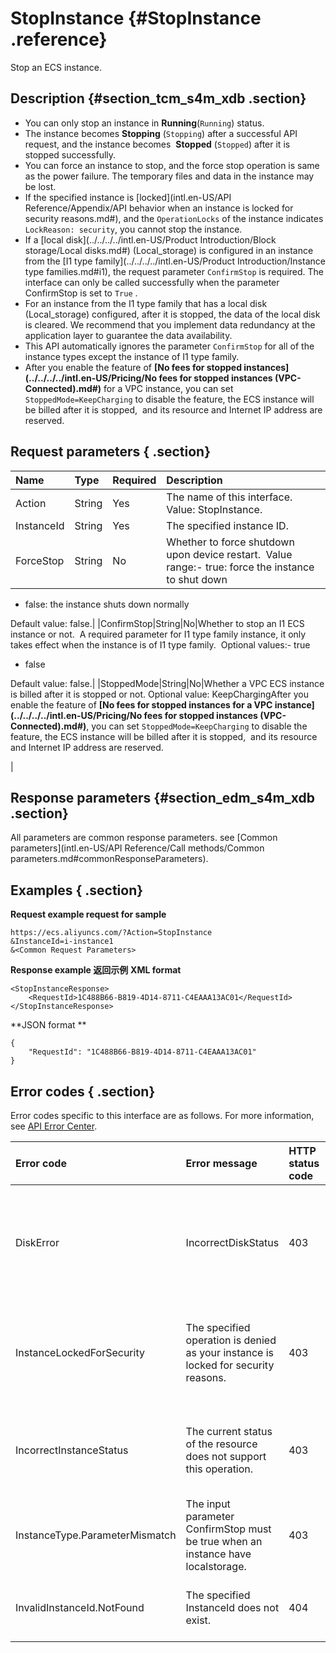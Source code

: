# StopInstance {#StopInstance .reference}

Stop an ECS instance.

## Description {#section_tcm_s4m_xdb .section}

-   You can only stop an instance in **Running**\(`Running`\) status.
-   The instance becomes **Stopping** \(`Stopping`\) after a successful API request, and the instance becomes  **Stopped** \(`Stopped`\) after it is stopped successfully.
-   You can force an instance to stop, and the force stop operation is same as the power failure. The temporary files and data in the instance may be lost.
-   If the specified instance is [locked](intl.en-US/API Reference/Appendix/API behavior when an instance is locked for security reasons.md#), and the `OperationLocks` of the instance indicates `LockReason: security`, you cannot stop the instance.
-   If a [local disk](../../../../intl.en-US/Product Introduction/Block storage/Local disks.md#) \(Local\_storage\) is configured in an instance from the [I1 type family](../../../../intl.en-US/Product Introduction/Instance type families.md#i1), the request parameter `ConfirmStop` is required. The interface can only be called successfully when the parameter ConfirmStop is set to `True` .
-   For an instance from the I1 type family that has a local disk \(Local\_storage\) configured, after it is stopped, the data of the local disk is cleared. We recommend that you implement data redundancy at the application layer to guarantee the data availability.
-   This API automatically ignores the parameter `ConfirmStop` for all of the instance types except the instance of I1 type family.
-   After you enable the feature of **[No fees for stopped instances](../../../../intl.en-US/Pricing/No fees for stopped instances (VPC-Connected).md#)** for a VPC instance, you can set  `StoppedMode=KeepCharging` to disable the feature, the ECS instance will be billed after it is stopped,  and its resource and Internet IP address are reserved.

## Request parameters { .section}

|Name|Type|Required|Description|
|:---|:---|:-------|:----------|
|Action|String|Yes|The name of this interface.  Value: StopInstance.|
|InstanceId|String|Yes|The specified instance ID.|
|ForceStop|String|No|Whether to force shutdown upon device restart.  Value range:-   true: force the instance to shut down
-   false: the instance shuts down normally

Default value: false.|
|ConfirmStop|String|No|Whether to stop an I1 ECS instance or not.  A required parameter for I1 type family instance, it only takes effect when the instance is of I1 type family.  Optional values:-   true
-   false

Default value: false.|
|StoppedMode|String|No|Whether a VPC ECS instance is billed after it is stopped or not. Optional value: KeepChargingAfter you enable the feature of **[No fees for stopped instances for a VPC instance](../../../../intl.en-US/Pricing/No fees for stopped instances (VPC-Connected).md#)**, you can set `StoppedMode=KeepCharging` to disable the feature, the ECS instance will be billed after it is stopped,  and its resource and Internet IP address are reserved.

|

## Response parameters {#section_edm_s4m_xdb .section}

All parameters are common response parameters. see [Common parameters](intl.en-US/API Reference/Call methods/Common parameters.md#commonResponseParameters).

## Examples { .section}

**Request example request for sample** 

```
https://ecs.aliyuncs.com/?Action=StopInstance
&InstanceId=i-instance1
&<Common Request Parameters>
```

**Response example 返回示例** **XML format** 

```
<StopInstanceResponse>
    <RequestId>1C488B66-B819-4D14-8711-C4EAAA13AC01</RequestId>
</StopInstanceResponse>
```

 **JSON format ** 

```
{
    "RequestId": "1C488B66-B819-4D14-8711-C4EAAA13AC01"
}
```

## Error codes { .section}

Error codes specific to this interface are as follows. For more information, see [API Error Center](https://error-center.alibabacloud.com/status/product/Ecs).

|Error code|Error message|HTTP status code|Meaning|
|:---------|:------------|:---------------|:------|
|DiskError|IncorrectDiskStatus|403|The specified ForceStop is invalid, the parameter is not in the enumerated range.|
|InstanceLockedForSecurity|The specified operation is denied as your instance is locked for security reasons.|403|The resource is currently locked down and the operation is denied.|
|IncorrectInstanceStatus|The current status of the resource does not support this operation.|403|The current status of the resource does not support the operation.|
|InstanceType.ParameterMismatch|The input parameter ConfirmStop must be true when an instance have localstorage.|403|The instance is locked for security reasons.|
|InvalidInstanceId.NotFound|The specified InstanceId does not exist.|404|The specified InstanceId does not exist.|

